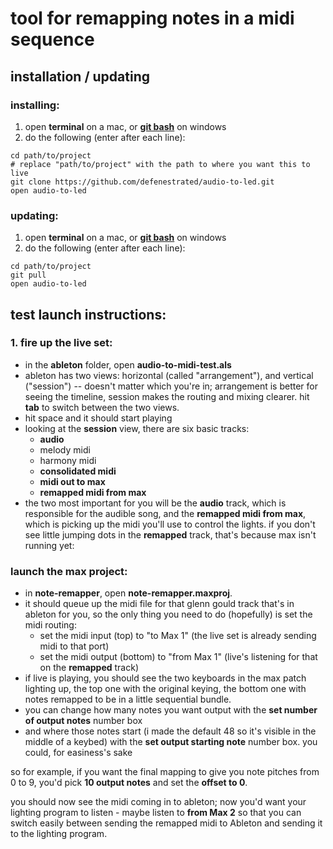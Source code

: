 # tool for remapping notes in a midi sequence

## installation / updating
### installing:
1. open **terminal** on a mac, or **[git bash](https://git-for-windows.github.io/)** on windows
2. do the following (enter after each line):
``` shell
cd path/to/project
# replace "path/to/project" with the path to where you want this to live
git clone https://github.com/defenestrated/audio-to-led.git
open audio-to-led
```

### updating:
1. open **terminal** on a mac, or **[git bash](https://git-for-windows.github.io/)** on windows
2. do the following (enter after each line):
``` shell
cd path/to/project
git pull
open audio-to-led
```


## test launch instructions:
### 1. fire up the live set:
- in the __ableton__ folder, open __audio-to-midi-test.als__
- ableton has two views: horizontal (called "arrangement"), and vertical ("session") -- doesn't matter which you're in; arrangement is better for seeing the timeline, session makes the routing and mixing clearer. hit __tab__ to switch between the two views.
- hit space and it should start playing
- looking at the __session__ view, there are six basic tracks:
  - __audio__
  - melody midi
  - harmony midi
  - __consolidated midi__
  - __midi out to max__
  - __remapped midi from max__
- the two most important for you will be the __audio__ track, which is responsible for the audible song, and the __remapped midi from max__, which is picking up the midi you'll use to control the lights. if you don't see little jumping dots in the __remapped__ track, that's because max isn't running yet:
### launch the max project:
- in __note-remapper__, open __note-remapper.maxproj__.
- it should queue up the midi file for that glenn gould track that's in ableton for you, so the only thing you need to do (hopefully) is set the midi routing:
  - set the midi input (top) to "to Max 1" (the live set is already sending midi to that port)
  - set the midi output (bottom) to "from Max 1" (live's listening for that on the __remapped__ track)
- if live is playing, you should see the two keyboards in the max patch lighting up, the top one with the original keying, the bottom one with notes remapped to be in a little sequential bundle.
- you can change how many notes you want output with the __set number of output notes__ number box
- and where those notes start (i made the default 48 so it's visible in the middle of a keybed) with the __set output starting note__ number box. you could, for easiness's sake

so for example, if you want the final mapping to give you note pitches from 0 to 9, you'd pick __10 output notes__ and set the __offset to 0__.

you should now see the midi coming in to ableton; now you'd want your lighting program to listen - maybe listen to __from Max 2__ so that you can switch easily between sending the remapped midi to Ableton and sending it to the lighting program.
